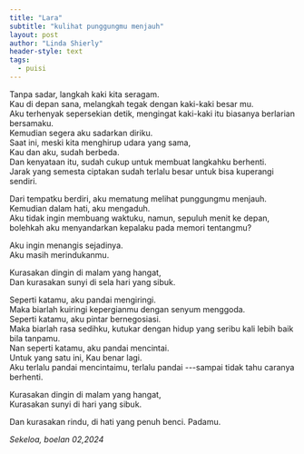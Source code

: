 ```yaml
---
title: "Lara"
subtitle: "kulihat punggungmu menjauh"
layout: post
author: "Linda Shierly"
header-style: text
tags:
  - puisi
---
```


Tanpa sadar, langkah kaki kita seragam.<br>
Kau di depan sana, melangkah tegak dengan kaki-kaki besar mu. <br>
Aku terhenyak sepersekian detik, mengingat kaki-kaki itu biasanya berlarian bersamaku.<br>
Kemudian segera aku sadarkan diriku. <br>
Saat ini, meski kita menghirup udara yang sama,<br>
Kau dan aku, sudah berbeda. <br>
Dan kenyataan itu, sudah cukup untuk membuat langkahku berhenti.<br>
Jarak yang semesta ciptakan sudah terlalu besar untuk bisa kuperangi sendiri.<br>

Dari tempatku berdiri, aku mematung melihat punggungmu menjauh.<br>
Kemudian dalam hati, aku mengaduh.<br>
Aku tidak ingin membuang waktuku, namun, sepuluh menit ke depan, bolehkah aku menyandarkan kepalaku pada memori tentangmu?<br>

Aku ingin menangis sejadinya.<br>
Aku masih merindukanmu.<br>

Kurasakan dingin di malam yang hangat,<br>
Dan kurasakan sunyi di sela hari yang sibuk.<br>

Seperti katamu, aku pandai mengiringi.<br>
Maka biarlah kuiringi kepergianmu dengan senyum menggoda.<br>
Seperti katamu, aku pintar bernegosiasi.<br>
Maka biarlah rasa sedihku, kutukar dengan hidup yang seribu kali lebih baik bila tanpamu.<br>
Nan seperti katamu, aku pandai mencintai.<br>
Untuk yang satu ini, Kau benar lagi. <br>
Aku terlalu pandai mencintaimu, terlalu pandai ---sampai tidak tahu caranya berhenti. <br>

Kurasakan dingin di malam yang hangat,<br>
Kurasakan sunyi di hari yang sibuk.<br>

Dan kurasakan rindu, di hati yang penuh benci. Padamu.<br>

*Sekeloa, boelan 02,2024*

